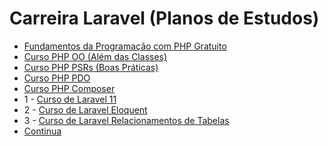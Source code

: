 # Carreira Laravel (Planos de Estudos)
- [Fundamentos da Programação com PHP Gratuito](https://academy.especializati.com.br/curso/fundamentos-programacao-php-7)
- [Curso PHP OO (Além das Classes)](https://academy.especializati.com.br/curso/php-oo-alem-das-classes)
- [Curso PHP PSRs (Boas Práticas)](https://academy.especializati.com.br/curso/php-psrs-boas-praticas)
- [Curso PHP PDO](https://academy.especializati.com.br/curso/php-pdo)
- [Curso PHP Composer](https://academy.especializati.com.br/curso/php-composer)
- 1 - [Curso de Laravel 11](https://academy.especializati.com.br/curso/laravel-11-completo-e-gratuito)
- 2 - [Curso de Laravel Eloquent](https://academy.especializati.com.br/curso/laravel-eloquent)
- 3 - [Curso de Laravel Relacionamentos de Tabelas](https://academy.especializati.com.br/curso/laravel-banco-de-dados-relacional)
- [Continua](https://academy.especializati.com.br/categoria/laravel) 